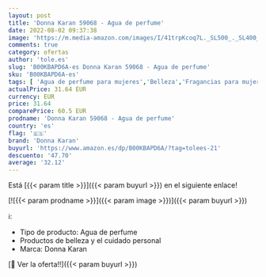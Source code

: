 ```yaml
---
layout: post
title: 'Donna Karan 59068 - Agua de perfume'
date: 2022-08-02 09:37:38
image: 'https://m.media-amazon.com/images/I/41trpKcoq7L._SL500_._SL400_.jpg'
comments: true
category: ofertas
author: 'tole.es'
slug: 'B00KBAPD6A-es Donna Karan 59068 - Agua de perfume'
sku: 'B00KBAPD6A-es'
tags: [ 'Agua de perfume para mujeres','Belleza','Fragancias para mujeres','Perfumes y fragancias','agua','de','donna karan','perfume','🇪🇸', ]
actualPrice: 31.64 EUR
currency: EUR
price: 31.64
comparePrice: 60.5 EUR
prodname: 'Donna Karan 59068 - Agua de perfume'
country: 'es'
flag: '🇪🇸'
brand: 'Donna Karan'
buyurl: 'https://www.amazon.es/dp/B00KBAPD6A/?tag=tolees-21'
descuento: '47.70'
average: '32.12'
---
```


Está [{{< param title >}}]({{< param buyurl >}}) en el siguiente enlace!

[![{{< param prodname >}}]({{< param image >}})]({{< param buyurl >}})

ℹ️:

- Tipo de producto: Agua de perfume
- Productos de belleza y el cuidado personal
- Marca: Donna Karan

[🛒 Ver la oferta!!]({{< param buyurl >}})
